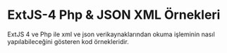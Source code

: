 ExtJS-4 Php & JSON XML Örnekleri
================================

ExtJS 4 ve Php ile xml ve json verikaynaklarından okuma işleminin nasıl yapılabileceğini gösteren kod örnekleridir.
